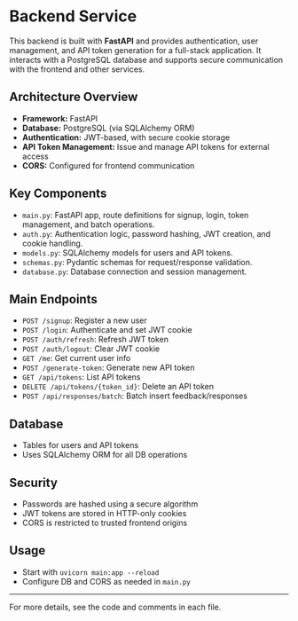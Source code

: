 # Backend Service

This backend is built with **FastAPI** and provides authentication, user management, and API token generation for a full-stack application. It interacts with a PostgreSQL database and supports secure communication with the frontend and other services.

## Architecture Overview
- **Framework:** FastAPI
- **Database:** PostgreSQL (via SQLAlchemy ORM)
- **Authentication:** JWT-based, with secure cookie storage
- **API Token Management:** Issue and manage API tokens for external access
- **CORS:** Configured for frontend communication

## Key Components
- `main.py`: FastAPI app, route definitions for signup, login, token management, and batch operations.
- `auth.py`: Authentication logic, password hashing, JWT creation, and cookie handling.
- `models.py`: SQLAlchemy models for users and API tokens.
- `schemas.py`: Pydantic schemas for request/response validation.
- `database.py`: Database connection and session management.

## Main Endpoints
- `POST /signup`: Register a new user
- `POST /login`: Authenticate and set JWT cookie
- `POST /auth/refresh`: Refresh JWT token
- `POST /auth/logout`: Clear JWT cookie
- `GET /me`: Get current user info
- `POST /generate-token`: Generate new API token
- `GET /api/tokens`: List API tokens
- `DELETE /api/tokens/{token_id}`: Delete an API token
- `POST /api/responses/batch`: Batch insert feedback/responses

## Database
- Tables for users and API tokens
- Uses SQLAlchemy ORM for all DB operations

## Security
- Passwords are hashed using a secure algorithm
- JWT tokens are stored in HTTP-only cookies
- CORS is restricted to trusted frontend origins

## Usage
- Start with `uvicorn main:app --reload`
- Configure DB and CORS as needed in `main.py`

---
For more details, see the code and comments in each file. 